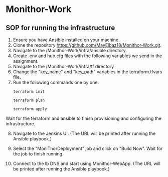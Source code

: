 # Monithor-Work
## SOP for running the infrastructure

1. Ensure you have Ansible installed on your machine.
2. Clone the repository https://github.com/MayElbaz18/Monithor-Work.git.
3. Navigate to the /Monithor-Work/infra/ansible directory.
4. Create .env and hub.cfg files with the following variables we send in the assignment.
5. Navigate to the /Monithor-Work/infra/tf directory
6. Change the "key_name" and "key_path" variables in the terraform.tfvars file.
7. Run the following commands one by one:
    ```
    terraform init
    ```
    ```
    terraform plan
    ```
    ```
    terraform apply
    ```
Wait for the terraform and ansible to finish provisioning and configuring the infrastructure.

8. Navigate to the Jenkins UI. (The URL will be printed after running the Ansible playbook.)

9. Select the "MoniThorDeployment" job and click on "Build Now".
Wait for the job to finish running.

10. Connect to the lb DNS and start using Monithor-WebApp. (The URL will be printed after running the Ansible playbook.)
